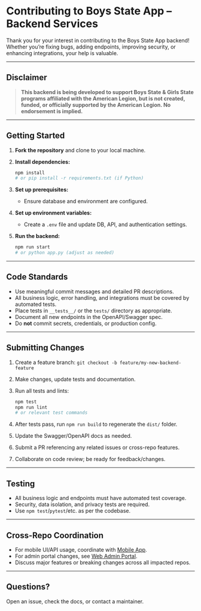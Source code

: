 # Contributing to Boys State App – Backend Services

Thank you for your interest in contributing to the Boys State App backend! Whether you’re fixing bugs, adding endpoints, improving security, or enhancing integrations, your help is valuable.

---

## Disclaimer

> **This backend is being developed to support Boys State & Girls State programs affiliated with the American Legion, but is not created, funded, or officially supported by the American Legion. No endorsement is implied.**

---

## Getting Started

1. **Fork the repository** and clone to your local machine.
2. **Install dependencies:**

   ```bash
   npm install
   # or pip install -r requirements.txt (if Python)
   ```
3. **Set up prerequisites:**

   * Ensure database and environment are configured.
4. **Set up environment variables:**

   * Create a `.env` file and update DB, API, and authentication settings.
5. **Run the backend:**

   ```bash
   npm run start
   # or python app.py (adjust as needed)
   ```

---

## Code Standards

* Use meaningful commit messages and detailed PR descriptions.
* All business logic, error handling, and integrations must be covered by automated tests.
* Place tests in `__tests__/` or the `tests/` directory as appropriate.
* Document all new endpoints in the OpenAPI/Swagger spec.
* Do **not** commit secrets, credentials, or production config.

---

## Submitting Changes

1. Create a feature branch:
   `git checkout -b feature/my-new-backend-feature`
2. Make changes, update tests and documentation.
3. Run all tests and lints:

   ```bash
   npm test
   npm run lint
   # or relevant test commands
   ```
4. After tests pass, run `npm run build` to regenerate the `dist/` folder.
4. Update the Swagger/OpenAPI docs as needed.
5. Submit a PR referencing any related issues or cross-repo features.
6. Collaborate on code review; be ready for feedback/changes.

---

## Testing

* All business logic and endpoints must have automated test coverage.
* Security, data isolation, and privacy tests are required.
* Use `npm test`/`pytest`/etc. as per the codebase.

---

## Cross-Repo Coordination

* For mobile UI/API usage, coordinate with [Mobile App](https://github.com/BoysStateApp/mobile).
* For admin portal changes, see [Web Admin Portal](https://github.com/BoysStateApp/admin-portal).
* Discuss major features or breaking changes across all impacted repos.

---

## Questions?

Open an issue, check the docs, or contact a maintainer.
